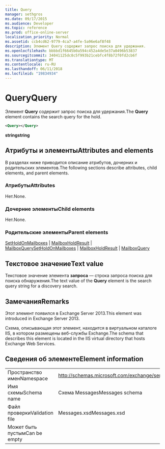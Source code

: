 ```yaml
---
title: Query
manager: sethgros
ms.date: 09/17/2015
ms.audience: Developer
ms.topic: reference
ms.prod: office-online-server
localization_priority: Normal
ms.assetid: ccb4cd62-9779-4ca7-a4fe-5a96e6af8f48
description: Элемент Query содержит запрос поиска для удержания.
ms.openlocfilehash: bbbbd1f6645b0a594c452a4de5e37a0496b53837
ms.sourcegitcommit: 34041125dc8c5f993b21cebfc4f8b72f0fd2cb6f
ms.translationtype: MT
ms.contentlocale: ru-RU
ms.lasthandoff: 06/11/2018
ms.locfileid: "19834934"
---
```

# <a name="query"></a><span data-ttu-id="6bf61-103">Query</span><span class="sxs-lookup"><span data-stu-id="6bf61-103">Query</span></span>

<span data-ttu-id="6bf61-104">Элемент **Query** содержит запрос поиска для удержания.</span><span class="sxs-lookup"><span data-stu-id="6bf61-104">The **Query** element contains the search query for the hold.</span></span> 
  
```XML
<Query></Query>
```

 <span data-ttu-id="6bf61-105">**string**</span><span class="sxs-lookup"><span data-stu-id="6bf61-105">**string**</span></span>
## <a name="attributes-and-elements"></a><span data-ttu-id="6bf61-106">Атрибуты и элементы</span><span class="sxs-lookup"><span data-stu-id="6bf61-106">Attributes and elements</span></span>

<span data-ttu-id="6bf61-107">В разделах ниже приводится описание атрибутов, дочерних и родительских элементов.</span><span class="sxs-lookup"><span data-stu-id="6bf61-107">The following sections describe attributes, child elements, and parent elements.</span></span>
  
### <a name="attributes"></a><span data-ttu-id="6bf61-108">Атрибуты</span><span class="sxs-lookup"><span data-stu-id="6bf61-108">Attributes</span></span>

<span data-ttu-id="6bf61-109">Нет.</span><span class="sxs-lookup"><span data-stu-id="6bf61-109">None.</span></span>
  
### <a name="child-elements"></a><span data-ttu-id="6bf61-110">Дочерние элементы</span><span class="sxs-lookup"><span data-stu-id="6bf61-110">Child elements</span></span>

<span data-ttu-id="6bf61-111">Нет.</span><span class="sxs-lookup"><span data-stu-id="6bf61-111">None.</span></span>
  
### <a name="parent-elements"></a><span data-ttu-id="6bf61-112">Родительские элементы</span><span class="sxs-lookup"><span data-stu-id="6bf61-112">Parent elements</span></span>

<span data-ttu-id="6bf61-113">[SetHoldOnMailboxes](setholdonmailboxes.md) | [MailboxHoldResult](mailboxholdresult.md) | [MailboxQuery](mailboxquery.md)</span><span class="sxs-lookup"><span data-stu-id="6bf61-113">[SetHoldOnMailboxes](setholdonmailboxes.md) | [MailboxHoldResult](mailboxholdresult.md) | [MailboxQuery](mailboxquery.md)</span></span>
  
## <a name="text-value"></a><span data-ttu-id="6bf61-114">Текстовое значение</span><span class="sxs-lookup"><span data-stu-id="6bf61-114">Text value</span></span>

<span data-ttu-id="6bf61-115">Текстовое значение элемента **запроса** — строка запроса поиска для поиска обнаружения.</span><span class="sxs-lookup"><span data-stu-id="6bf61-115">The text value of the **Query** element is the search query string for a discovery search.</span></span> 
  
## <a name="remarks"></a><span data-ttu-id="6bf61-116">Замечания</span><span class="sxs-lookup"><span data-stu-id="6bf61-116">Remarks</span></span>

<span data-ttu-id="6bf61-117">Этот элемент появился в Exchange Server 2013.</span><span class="sxs-lookup"><span data-stu-id="6bf61-117">This element was introduced in Exchange Server 2013.</span></span>
  
<span data-ttu-id="6bf61-118">Схема, описывающая этот элемент, находится в виртуальном каталоге IIS, в котором размещены веб-службы Exchange.</span><span class="sxs-lookup"><span data-stu-id="6bf61-118">The schema that describes this element is located in the IIS virtual directory that hosts Exchange Web Services.</span></span>
  
## <a name="element-information"></a><span data-ttu-id="6bf61-119">Сведения об элементе</span><span class="sxs-lookup"><span data-stu-id="6bf61-119">Element information</span></span>

|||
|:-----|:-----|
|<span data-ttu-id="6bf61-120">Пространство имен</span><span class="sxs-lookup"><span data-stu-id="6bf61-120">Namespace</span></span>  <br/> |http://schemas.microsoft.com/exchange/services/2006/messages  <br/> |
|<span data-ttu-id="6bf61-121">Имя схемы</span><span class="sxs-lookup"><span data-stu-id="6bf61-121">Schema name</span></span>  <br/> |<span data-ttu-id="6bf61-122">Схема Messages</span><span class="sxs-lookup"><span data-stu-id="6bf61-122">Messages schema</span></span>  <br/> |
|<span data-ttu-id="6bf61-123">Файл проверки</span><span class="sxs-lookup"><span data-stu-id="6bf61-123">Validation file</span></span>  <br/> |<span data-ttu-id="6bf61-124">Messages.xsd</span><span class="sxs-lookup"><span data-stu-id="6bf61-124">Messages.xsd</span></span>  <br/> |
|<span data-ttu-id="6bf61-125">Может быть пустым</span><span class="sxs-lookup"><span data-stu-id="6bf61-125">Can be empty</span></span>  <br/> ||
   

